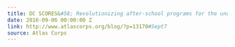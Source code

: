 ```yaml
---
title: DC SCORES&#58; Revolutionizing after-school programs for the underserved
date: 2016-09-06 00:00:00 Z
link: http://www.atlascorps.org/blog/?p=13170#Sept7
source: Atlas Corps
---
```


